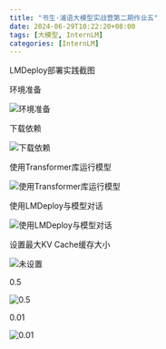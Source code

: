 ```yaml
---
title: "书生·浦语大模型实战营第二期作业五"
date: 2024-06-29T10:22:20+08:00
tags: [大模型, InternLM]
categories: [InternLM]
---
```


LMDeploy部署实践截图

环境准备

![环境准备](/imgs/InternLM-5-0.png "环境准备")

下载依赖

![下载依赖](/imgs/InternLM-5-1.png "下载依赖")

使用Transformer库运行模型

![使用Transformer库运行模型](/imgs/InternLM-5-2.png "使用Transformer库运行模型")

使用LMDeploy与模型对话

![使用LMDeploy与模型对话](/imgs/InternLM-5-3.png "使用LMDeploy与模型对话")

设置最大KV Cache缓存大小

![未设置](/imgs/InternLM-5-4.png "未设置")

0.5

![0.5](/imgs/InternLM-5-5.png "训练结束")

0.01

![0.01](/imgs/InternLM-5-6.png "0.01")
